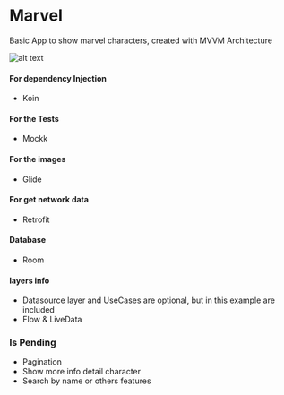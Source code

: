 # Marvel
Basic App to show marvel characters, created with MVVM Architecture


![alt text](https://uploads.toptal.io/blog/image/127608/toptal-blog-image-1543413671794-80993a19fea97477524763c908b50a7a.png)


#### For dependency Injection

- Koin

#### For the Tests

- Mockk

#### For the images

- Glide

#### For get network data 

- Retrofit

#### Database

- Room

#### layers info

- Datasource layer and UseCases are optional, but in this example are included
- Flow & LiveData


### Is Pending

- Pagination
- Show more info detail character
- Search by name or others features

